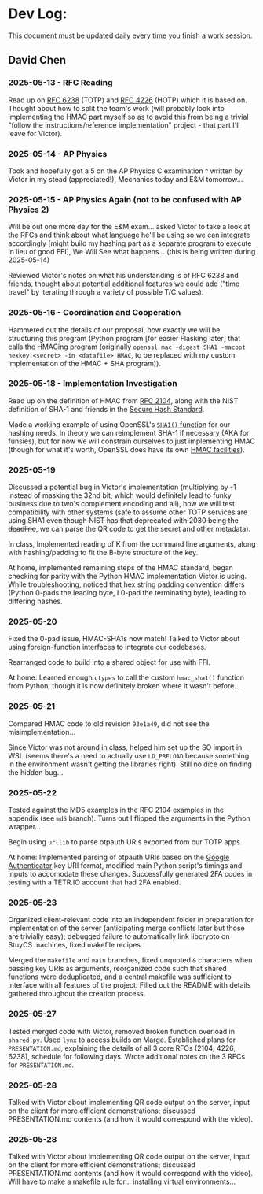 # Dev Log:

This document must be updated daily every time you finish a work session.

## David Chen

### 2025-05-13 - RFC Reading
Read up on [RFC 6238](https://datatracker.ietf.org/doc/html/rfc6238) (TOTP) and [RFC 4226](https://datatracker.ietf.org/doc/html/rfc4226) (HOTP) which it is based on. Thought about how to split the team's work (will probably look into implementing the HMAC part myself so as to avoid this from being a trivial "follow the instructions/reference implementation" project - that part I'll leave for Victor).

### 2025-05-14 - AP Physics

Took and hopefully got a 5 on the AP Physics C examination
^ written by Victor in my stead (appreciated!), Mechanics today and E&M tomorrow...

### 2025-05-15 - AP Physics Again (not to be confused with AP Physics 2)
Will be out one more day for the E&M exam... asked Victor to take a look at the RFCs and think about what language he'll be using so we can integrate accordingly [might build my hashing part as a separate program to execute in lieu of good FFI], We Will See what happens... (this is being written during 2025-05-14)

Reviewed Victor's notes on what his understanding is of RFC 6238 and friends, thought about potential additional features we could add ("time travel" by iterating through a variety of possible T/C values).

### 2025-05-16 - Coordination and Cooperation
Hammered out the details of our proposal, how exactly we will be structuring this program (Python program [for easier Flasking later] that calls the HMACing program (originally `openssl mac -digest SHA1 -macopt hexkey:<secret> -in <datafile> HMAC`, to be replaced with my custom implementation of the HMAC + SHA program)).

### 2025-05-18 - Implementation Investigation
Read up on the definition of HMAC from [RFC 2104](https://datatracker.ietf.org/doc/html/rfc2104), along with the NIST definition of SHA-1 and friends in the [Secure Hash Standard](https://csrc.nist.gov/pubs/fips/180-4/upd1/final).

Made a working example of using OpenSSL's [`SHA1()` function](https://docs.openssl.org/master/man3/SHA256_Init/) for our hashing needs. In theory we can reimplement SHA-1 if necessary (AKA for funsies), but for now we will constrain ourselves to just implementing HMAC (though for what it's worth, OpenSSL does have its own [HMAC facilities](https://docs.openssl.org/master/man3/HMAC/#description)).

### 2025-05-19
Discussed a potential bug in Victor's implementation (multiplying by -1 instead of masking the 32nd bit, which would definitely lead to funky business due to two's complement encoding and all), how we will test compatibility with other systems (safe to assume other TOTP services are using SHA1 ~~even though NIST has that deprecated with 2030 being the deadline~~, we can parse the QR code to get the secret and other metadata).

In class, Implemented reading of K from the command line arguments, along with hashing/padding to fit the B-byte structure of the key.

At home, implemented remaining steps of the HMAC standard, began checking for parity with the Python HMAC implementation Victor is using. While troubleshooting, noticed that hex string padding convention differs (Python 0-pads the leading byte, I 0-pad the terminating byte), leading to differing hashes.

### 2025-05-20
Fixed the 0-pad issue, HMAC-SHA1s now match! Talked to Victor about using foreign-function interfaces to integrate our codebases.

Rearranged code to build into a shared object for use with FFI.

At home: Learned enough `ctypes` to call the custom `hmac_sha1()` function from Python, though it is now definitely broken where it wasn't before...

### 2025-05-21
Compared HMAC code to old revision `93e1a49`, did not see the misimplementation...

Since Victor was not around in class, helped him set up the SO import in WSL (seems there's a need to actually use `LD_PRELOAD` because something in the environment wasn't getting the libraries right). Still no dice on finding the hidden bug...

### 2025-05-22
Tested against the MD5 examples in the RFC 2104 examples in the appendix (see `md5` branch). Turns out I flipped the arguments in the Python wrapper...

Begin using `urllib` to parse otpauth URIs exported from our TOTP apps.

At home: Implemented parsing of otpauth URIs based on the [Google Authenticator](https://github.com/google/google-authenticator/wiki/Key-Uri-Format) key URI format, modified main Python script's timings and inputs to accomodate these changes. Successfully generated 2FA codes in testing with a TETR.IO account that had 2FA enabled.

### 2025-05-23
Organized client-relevant code into an independent folder in preparation for implementation of the server (anticipating merge conflicts later but those are trivially easy); debugged failure to automatically link libcrypto on StuyCS machines, fixed makefile recipes.

Merged the `makefile` and `main` branches, fixed unquoted `&` characters when passing key URIs as arguments, reorganized code such that shared functions were deduplicated, and a central makefile was sufficient to interface with all features of the project. Filled out the README with details gathered throughout the creation process.

### 2025-05-27
Tested merged code with Victor, removed broken function overload in `shared.py`. Used `lynx` to access builds on Marge.
Established plans for `PRESENTATION.md`, explaining the details of all 3 core RFCs (2104, 4226, 6238), schedule for following days.
Wrote additional notes on the 3 RFCs for `PRESENTATION.md`.

### 2025-05-28
Talked with Victor about implementing QR code output on the server, input on the client for more efficient demonstrations; discussed PRESENTATION.md contents (and how it would correspond with the video).

### 2025-05-28
Talked with Victor about implementing QR code output on the server, input on the client for more efficient demonstrations; discussed PRESENTATION.md contents (and how it would correspond with the video). Will have to make a makefile rule for... installing virtual environments...
